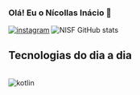 
### Olá! Eu o Nícollas Inácio 👋

[![instagram](https://img.shields.io/badge/Instagram-E4405F?style=for-the-badge&logo=instagram&logoColor=white)](https://intagram.com/nisf_0)
![NISF GitHub stats](https://github-readme-stats.vercel.app/api?username=Nicollas&show_icons=true&theme=dracula)

## Tecnologias do dia a dia 

<div style="display: inline_block"><br/>
  <img aling="center" alt="kotlin" src="https://img.shields.io/badge/Kotlin-0095D5?&style=for-the-badge&logo=kotlin&logoColor=white"/>

</div>

